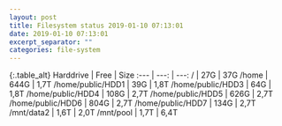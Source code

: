 ```yaml
---
layout: post
title: Filesystem status 2019-01-10 07:13:01
date: 2019-01-10 07:13:01
excerpt_separator: ""
categories: file-system
---
```

{:.table_alt}
Harddrive | Free | Size
:--- | ---: | ---:
/ | 27G | 37G
/home | 644G | 1,7T
/home/public/HDD1 | 39G | 1,8T
/home/public/HDD3 | 64G | 1,8T
/home/public/HDD4 | 108G | 2,7T
/home/public/HDD5 | 626G | 2,7T
/home/public/HDD6 | 804G | 2,7T
/home/public/HDD7 | 134G | 2,7T
/mnt/data2 | 1,6T | 2,0T
/mnt/pool | 1,7T | 6,4T
